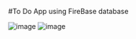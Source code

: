 #To Do App using FireBase database

![image](https://user-images.githubusercontent.com/100974818/211810993-3cc3f0d9-4503-4850-b555-d18ea65ed275.png)
![image](https://user-images.githubusercontent.com/100974818/211811071-0e420b5c-0183-4af1-ba7b-1df9acd86ae4.png)
